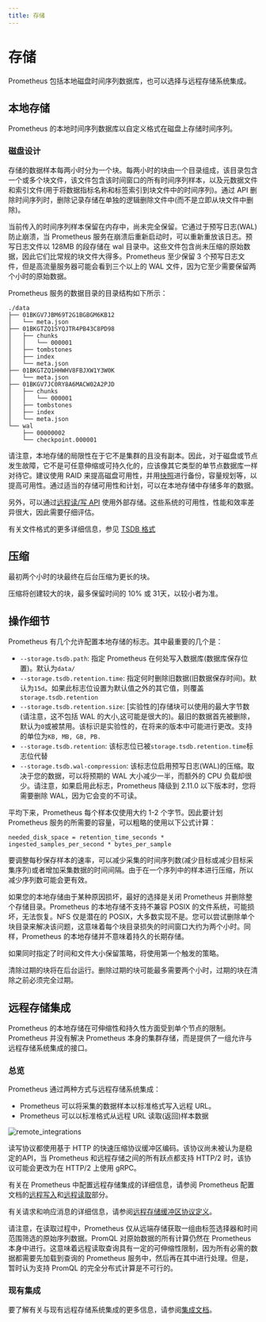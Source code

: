 ```yaml
---
title: 存储
---
```


# 存储

Prometheus 包括本地磁盘时间序列数据库，也可以选择与远程存储系统集成。

## 本地存储 <a id="local-storage"></a>

Prometheus 的本地时间序列数据库以自定义格式在磁盘上存储时间序列。

### 磁盘设计 <a id="on-disk-layout"></a>

存储的数据样本每两小时分为一个块。每两小时的块由一个目录组成，该目录包含一个或多个块文件，该文件包含该时间窗口的所有时间序列样本，以及元数据文件和索引文件\(用于将数据指标名称和标签索引到块文件中的时间序列\)。通过 API 删除时间序列时，删除记录存储在单独的逻辑删除文件中\(而不是立即从块文件中删除\)。

当前传入的时间序列样本保留在内存中，尚未完全保留。它通过于预写日志\(WAL\)防止崩溃，当 Prometheus 服务在崩溃后重新启动时，可以重新重放该日志。预写日志文件以 128MB 的段存储在 wal 目录中。这些文件包含尚未压缩的原始数据，因此它们比常规的块文件大得多。Prometheus 至少保留 3 个预写日志文件，但是高流量服务器可能会看到三个以上的 WAL 文件，因为它至少需要保留两个小时的原始数据。

Prometheus 服务的数据目录的目录结构如下所示：

```text
./data
├── 01BKGV7JBM69T2G1BGBGM6KB12
│   └── meta.json
├── 01BKGTZQ1SYQJTR4PB43C8PD98
│   ├── chunks
│   │   └── 000001
│   ├── tombstones
│   ├── index
│   └── meta.json
├── 01BKGTZQ1HHWHV8FBJXW1Y3W0K
│   └── meta.json
├── 01BKGV7JC0RY8A6MACW02A2PJD
│   ├── chunks
│   │   └── 000001
│   ├── tombstones
│   ├── index
│   └── meta.json
└── wal
    ├── 00000002
    └── checkpoint.000001
```

请注意，本地存储的局限性在于它不是集群的且没有副本。因此，对于磁盘或节点发生故障，它不是可任意伸缩或可持久化的，应该像其它类型的单节点数据库一样对待它。建议使用 RAID 来提高磁盘可用性，并用[快照](querying/api.md#snapshot)进行备份，容量规划等，以提高可用性。通过适当的存储可用性和计划，可以在本地存储中存储多年的数据。

另外，可以通过[远程读/写 API](../operating/integrations.md#remote-endpoints-and-storage) 使用外部存储。这些系统的可用性，性能和效率差异很大，因此需要仔细评估。

有关文件格式的更多详细信息，参见 [TSDB 格式](https://github.com/prometheus/prometheus/blob/master/tsdb/docs/format/README.md)

## 压缩 <a id="compaction"></a>

最初两个小时的块最终在后台压缩为更长的块。

压缩将创建较大的块，最多保留时间的 10% 或 31天，以较小者为准。

## 操作细节 <a id="operational-aspects"></a>

Prometheus 有几个允许配置本地存储的标志。其中最重要的几个是：

* `--storage.tsdb.path`: 指定 Prometheus 在何处写入数据库\(数据库保存位置\)。默认为`data/`
* `--storage.tsdb.retention.time`: 指定何时删除旧数据\(旧数据保存时间\)。默认为`15d`。如果此标志位设置为默认值之外的其它值，则覆盖`storage.tsdb.retention`
* `--storage.tsdb.retention.size`: \[实验性的\]存储块可以使用的最大字节数\(请注意，这不包括 WAL 的大小,这可能是很大的\)。最旧的数据首先被删除，默认为`0`或被禁用。该标识是实验性的，在将来的版本中可能进行更改。支持的单位为`KB, MB, GB, PB.`
* `--storage.tsdb.retention`: 该标志位已被`storage.tsdb.retention.time`标志位代替
* `--storage.tsdb.wal-compression`: 该标志位启用预写日志\(WAL\)的压缩。取决于您的数据，可以将预期的 WAL 大小减少一半，而额外的 CPU 负载却很少。请注意，如果启用此标志，Prometheus 降级到 2.11.0 以下版本时，您将需要删除 WAL，因为它会变的不可读。

平均下来，Prometheus 每个样本仅使用大约 1-2 个字节。因此要计划 Prometheus 服务的所需要的容量，可以粗略的使用以下公式计算：

```text
needed_disk_space = retention_time_seconds * ingested_samples_per_second * bytes_per_sample
```

要调整每秒保存样本的速率，可以减少采集的时间序列数\(减少目标或减少目标采集序列\)或者增加采集数据的时间间隔。由于在一个序列中的样本进行压缩，所以减少序列数可能会更有效。

如果您的本地存储由于某种原因损坏，最好的选择是关闭 Prometheus 并删除整个存储目录。Prometheus 的本地存储不支持不兼容 POSIX 的文件系统，可能损坏，无法恢复。NFS 仅是潜在的 POSIX，大多数实现不是。您可以尝试删除单个块目录来解决该问题，这意味着每个块目录损失的时间窗口大约为两个小时。同样，Prometheus 的本地存储并不意味着持久的长期存储。

如果同时指定了时间和文件大小保留策略，将使用第一个触发的策略。

清除过期的块将在后台运行。删除过期的块可能最多需要两个小时，过期的块在清除之前必须完全过期。

## 远程存储集成 <a id="remote-storage-integrations"></a>

Prometheus 的本地存储在可伸缩性和持久性方面受到单个节点的限制。Prometheus 并没有解决 Prometheus 本身的集群存储，而是提供了一组允许与远程存储系统集成的接口。

### 总览 <a id="overview"></a>

Prometheus 通过两种方式与远程存储系统集成：

* Prometheus 可以将采集的数据样本以标准格式写入远程 URL。
* Prometheus 可以以标准格式从远程 URL 读取\(返回\)样本数据

![remote\_integrations](https://prometheus.io/docs/prometheus/2.17/images/remote_integrations.png)

读写协议都使用基于 HTTP 的快速压缩协议缓冲区编码。该协议尚未被认为是稳定的API，当 Prometheus 和远程存储之间的所有跃点都支持 HTTP/2 时，该协议可能会更改为在 HTTP/2 上使用 gRPC。

有关在 Prometheus 中配置远程存储集成的详细信息，请参阅 Prometheus 配置文档的[远程写入](configuration/configuration.md#remote_write)和[远程读取](configuration/configuration.md#remote_read)部分。

有关请求和响应消息的详细信息，请参阅[远程存储缓冲区协议定义](https://github.com/prometheus/prometheus/blob/master/prompb/remote.proto)。

请注意，在读取过程中，Prometheus 仅从远端存储获取一组由标签选择器和时间范围筛选的原始序列数据。PromQL 对原始数据的所有计算仍然在 Prometheus 本身中进行。这意味着远程读取查询具有一定的可伸缩性限制，因为所有必需的数据都需要先加载到查询的 Prometheus 服务中，然后再在其中进行处理。但是，暂时认为支持 PromQL 的完全分布式计算是不可行的。

### 现有集成 <a id="existing-integrations"></a>

要了解有关与现有远程存储系统集成的更多信息，请参阅[集成文档](../operating/integrations.md#remote-endpoints-and-storage)。

